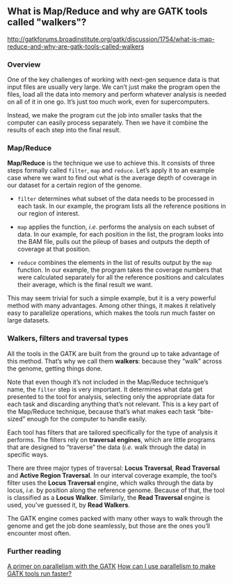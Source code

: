## What is Map/Reduce and why are GATK tools called "walkers"?

http://gatkforums.broadinstitute.org/gatk/discussion/1754/what-is-map-reduce-and-why-are-gatk-tools-called-walkers

<h3>Overview</h3>
<p>One of the key challenges of working with next-gen sequence data is that input files are usually very large. We can’t just make the program open the files, load all the data into memory and perform whatever analysis is needed on all of it in one go. It’s just too much work, even for supercomputers.</p>
<p>Instead, we make the program cut the job into smaller tasks that the computer can easily process separately. Then we have it combine the results of each step into the final result.</p>
<h3>Map/Reduce</h3>
<p><strong>Map/Reduce</strong> is the technique we use to achieve this. It consists of three steps formally called <code>filter</code>, <code>map</code> and <code>reduce</code>. Let’s apply it to an example case where we want to find out what is the average depth of coverage in our dataset for a certain region of the genome.</p>
<ul>
<li>
<p><code>filter</code> determines what subset of the data needs to be processed in each task. In our example, the program lists all the reference positions in our region of interest.</p>
</li>
<li>
<p><code>map</code> applies the function, <em>i.e.</em> performs the analysis on each subset of data. In our example, for each position in the list, the program looks into the BAM file, pulls out the pileup of bases and outputs the depth of coverage at that position.</p>
</li>
<li><code>reduce</code> combines the elements in the list of results output by the <code>map</code> function. In our example, the program takes the coverage numbers that were calculated separately for all the reference positions and calculates their average, which is the final result we want.</li>
</ul>
<p>This may seem trivial for such a simple example, but it is a very powerful method with many advantages. Among other things, it makes it relatively easy to parallelize operations, which makes the tools run much faster on large datasets.</p>
<h3>Walkers, filters and traversal types</h3>
<p>All the tools in the GATK are built from the ground up to take advantage of this method. That’s why we call them <strong>walkers</strong>: because they “walk” across the genome, getting things done.</p>
<p>Note that even though it’s not included in the Map/Reduce technique’s name, the <code>filter</code> step is very important. It determines what data get presented to the tool for analysis, selecting only the appropriate data for each task and discarding anything that’s not relevant. This is a key part of the Map/Reduce technique, because that’s what makes each task “bite-sized” enough for the computer to handle easily.</p>
<p>Each tool has filters that are tailored specifically for the type of analysis it performs. The filters rely on <strong>traversal engines</strong>, which are little programs that are designed to “traverse” the data (<em>i.e.</em> walk through the data) in specific ways.</p>
<p>There are three major types of traversal: <strong>Locus Traversal</strong>, <strong>Read Traversal</strong> and <strong>Active Region Traversal</strong>.  In our interval coverage example, the tool’s filter uses the <strong>Locus Traversal</strong> engine, which walks through the data by locus, <em>i.e.</em> by position along the reference genome. Because of that, the tool is classified as a <strong>Locus Walker</strong>.  Similarly, the <strong>Read Traversal</strong> engine is used, you’ve guessed it, by <strong>Read Walkers</strong>. </p>
<p>The GATK engine comes packed with many other ways to walk through the genome and get the job done seamlessly, but those are the ones you’ll encounter most often. </p>
<h3>Further reading</h3>
<p><a href="http://www.broadinstitute.org/gatk/guide/article?id=1988">A primer on parallelism with the GATK</a>
<a href="http://www.broadinstitute.org/gatk/guide/article?id=1975">How can I use parallelism to make GATK tools run faster?</a></p>